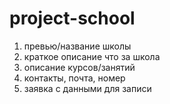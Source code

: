 # project-school
1. превью/название школы
1. краткое описание что за школа
1. описание курсов/занятий
1. контакты, почта, номер
1. заявка с данными для записи
